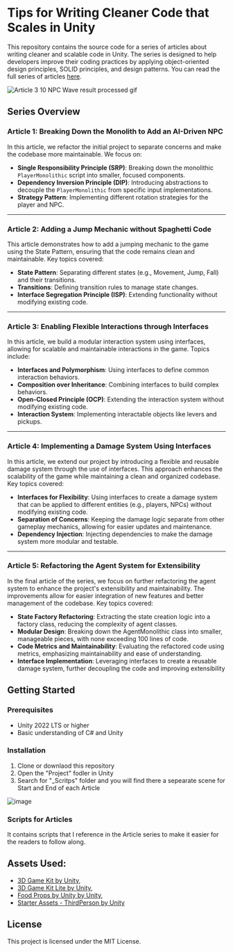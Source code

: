 # Tips for Writing Cleaner Code that Scales in Unity

This repository contains the source code for a series of articles about writing cleaner and scalable code in Unity. The series is designed to help developers improve their coding practices by applying object-oriented design principles, SOLID principles, and design patterns. You can read the full series of articles [here](<LINK>).

![Article 3 10 NPC Wave result processed gif](https://github.com/PetterSunnyVR/Tips-to-writing-cleaner-code-in-Unity-/assets/17239042/caa3436f-727b-41b4-9215-610e012e787d)



## Series Overview


### Article 1: Breaking Down the Monolith to Add an AI-Driven NPC

In this article, we refactor the initial project to separate concerns and make the codebase more maintainable. We focus on:

- **Single Responsibility Principle (SRP)**: Breaking down the monolithic `PlayerMonolithic` script into smaller, focused components.
- **Dependency Inversion Principle (DIP)**: Introducing abstractions to decouple the `PlayerMonolithic` from specific input implementations.
- **Strategy Pattern**: Implementing different rotation strategies for the player and NPC.

___

### Article 2: Adding a Jump Mechanic without Spaghetti Code

This article demonstrates how to add a jumping mechanic to the game using the State Pattern, ensuring that the code remains clean and maintainable. Key topics covered:

- **State Pattern**: Separating different states (e.g., Movement, Jump, Fall) and their transitions.
- **Transitions**: Defining transition rules to manage state changes.
- **Interface Segregation Principle (ISP)**: Extending functionality without modifying existing code.

___

### Article 3: Enabling Flexible Interactions through Interfaces

In this article, we build a modular interaction system using interfaces, allowing for scalable and maintainable interactions in the game. Topics include:

- **Interfaces and Polymorphism**: Using interfaces to define common interaction behaviors.
- **Composition over Inheritance**: Combining interfaces to build complex behaviors.
- **Open-Closed Principle (OCP)**: Extending the interaction system without modifying existing code.
- **Interaction System**: Implementing interactable objects like levers and pickups.

___

### Article 4: Implementing a Damage System Using Interfaces
In this article, we extend our project by introducing a flexible and reusable damage system through the use of interfaces. This approach enhances the scalability of the game while maintaining a clean and organized codebase. Key topics covered:

- **Interfaces for Flexibility**: Using interfaces to create a damage system that can be applied to different entities (e.g., players, NPCs) without modifying existing code.
- **Separation of Concerns**: Keeping the damage logic separate from other gameplay mechanics, allowing for easier updates and maintenance.
- **Dependency Injection**: Injecting dependencies to make the damage system more modular and testable.

___

### Article 5: Refactoring the Agent System for Extensibility
In the final article of the series, we focus on further refactoring the agent system to enhance the project's extensibility and maintainability. The improvements allow for easier integration of new features and better management of the codebase. Key topics covered:

- **State Factory Refactoring**: Extracting the state creation logic into a factory class, reducing the complexity of agent classes.
- **Modular Design**: Breaking down the AgentMonolithic class into smaller, manageable pieces, with none exceeding 100 lines of code.
- **Code Metrics and Maintainability**: Evaluating the refactored code using metrics, emphasizing maintainability and ease of understanding.
- **Interface Implementation**: Leveraging interfaces to create a reusable damage system, further decoupling the code and improving extensibility



## Getting Started


### Prerequisites

- Unity 2022 LTS or higher
- Basic understanding of C# and Unity

### Installation

1. Clone or downlaod this repository
2. Open the "Project" fodler in Unity
3. Search for "_Scritps" folder and you will find there a sepearate scene for Start and End of each Article

![image](https://github.com/PetterSunnyVR/Tips-to-writing-cleaner-code-in-Unity-/assets/17239042/007f0cab-2fdd-45d0-8331-d9d4523743b9)


### Scripts for Articles

It contains scripts that I reference in the Article series to make it easier for the readers to follow along.

## Assets Used:
- [3D Game Kit by Unity](https://assetstore.unity.com/packages/templates/tutorials/unity-learn-3d-game-kit-115747),
- [3D Game Kit Lite by Unity](https://assetstore.unity.com/packages/templates/tutorials/3d-game-kit-lite-135162),
- [Food Props by Unity by Unity](https://assetstore.unity.com/packages/3d/food-props-163295),
- [Starter Assets - ThirdPerson by Unity](https://assetstore.unity.com/packages/essentials/starter-assets-thirdperson-updates-in-new-charactercontroller-pa-196526)

## License

This project is licensed under the MIT License.
